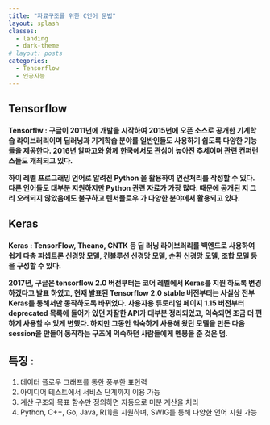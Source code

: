 ```yaml
---
title: "자료구조를 위한 C언어 문법"
layout: splash
classes:
  - landing
  - dark-theme
# layout: posts
categories:
  - Tensorflow
  - 인공지능
---
```


## Tensorflow

<h4> 

**Tensorflw** : 구글이 2011년에 개발을 시작하여 2015년에 오픈 소스로 공개한 기계학습 라이브러리이며
딥러닝과 기계학습 분야를 일반인들도 사용하기 쉽도록 다양한 기능들을 제공한다. 2016년 알파고와 함께 한국에서도 관심이 높아진 추세이며 관련 컨퍼런스들도 개최되고 있다.  

하이 레벨 프로그래밍 언어로 알려진 **Python** 을 활용하여 연산처리를 작성할 수 있다. 다른 언어들도 대부분 지원하지만 **Python** 관련 자료가 가장 많다. 때문에 공개된 지 그리 오래되지 않았음에도 불구하고 **텐서플로우** 가 다양한 분야에서 활용되고 있다.  </h4>

## Keras  


<h4>

**Keras** : 
TensorFlow, Theano, CNTK 등 딥 러닝 라이브러리를 백엔드로 사용하여 쉽게 다층 퍼셉트론 신경망 모델, 컨볼루션 신경망 모델, 순환 신경망 모델, 조합 모델 등을 구성할 수 있다.

2017년, 구글은 tensorflow 2.0 버전부터는 코어 레벨에서 Keras를 지원 하도록 변경하겠다고 발표 하였고, 현재 발표된 Tensorflow 2.0 stable 버전부터는 사실상 전부 Keras를 통해서만 동작하도록 바뀌었다. 사용자용 튜토리얼 페이지 1.15 버전부터 deprecated 목록에 들어가 있던 자잘한 API가 대부분 정리되었고, 익숙되면 조금 더 편하게 사용할 수 있게 변했다. 하지만 그동안 익숙하게 사용해 왔던 모델을 만든 다음 session을 만들어 동작하는 구조에 익숙하던 사람들에게 멘붕을 준 것은 덤.

</h4>

<h4>

## 특징 : 
1. 데이터 플로우 그래프를 통한 풍부한 표현력  
2. 아이디어 테스트에서 서비스 단계까지 이용 가능
3. 계산 구조와 목표 함수만 정의하면 자동으로 미분 계산을 처리
4. Python, C++, Go, Java, R[1]을 지원하며, SWIG를 통해 다양한 언어 지원 가능

</h4>